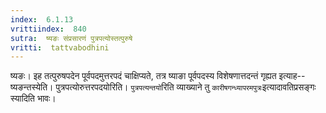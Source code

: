 ```yaml
---
index:  6.1.13
vrittiindex:  840
sutra:  ष्यङः संप्रसारणं पुत्रपत्योस्तत्पुरुषे
vritti:  tattvabodhini 
---
```


ष्यङः। इह तत्पुरुषपदेन पूर्वपदमुत्तरपदं चाक्षिप्यते, तत्र ष्याङा पूर्वपदस्य विशेषणात्तदन्तं गृह्यत इत्याह--ष्यङन्तस्येति। पुत्रपत्योरुत्तरपदयोरिति। `पुत्रपत्यन्तयो`रिति व्याख्याने तु `कारीषगन्ध्यापरमपुत्रः`इत्यादावतिप्रसङ्गः स्यादिति भावः।

